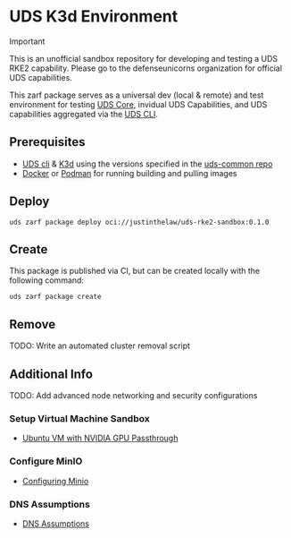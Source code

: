 # UDS K3d Environment

> [!IMPORTANT]
> This is an unofficial sandbox repository for developing and testing a UDS RKE2 capability. Please go to the defenseunicorns organization for official UDS capabilities.

This zarf package serves as a universal dev (local & remote) and test environment for testing [UDS Core](https://github.com/defenseunicorns/uds-core), invidual UDS Capabilities, and UDS capabilities aggregated via the [UDS CLI](https://github.com/defenseunicorns/uds-cli).

## Prerequisites

- [UDS cli](https://github.com/defenseunicorns/uds-cli/blob/main/README.md#install) & [K3d](https://k3d.io/#installation) using the versions specified in the [uds-common repo](https://github.com/defenseunicorns/uds-common/blob/main/README.md#supported-tool-versions)
- [Docker](https://docs.docker.com/get-docker/) or [Podman](https://podman.io/getting-started/installation) for running building and pulling images

## Deploy

<!-- x-release-please-start-version -->

`uds zarf package deploy oci://justinthelaw/uds-rke2-sandbox:0.1.0`

<!-- x-release-please-end -->

## Create

This package is published via CI, but can be created locally with the following command:

`uds zarf package create`

## Remove

TODO: Write an automated cluster removal script

## Additional Info

TODO: Add advanced node networking and security configurations

### Setup Virtual Machine Sandbox

- [Ubuntu VM with NVIDIA GPU Passthrough](docs/vm/README.md)

### Configure MinIO

- [Configuring Minio](docs/MINIO.md)

### DNS Assumptions

- [DNS Assumptions](docs/DNS.md)
